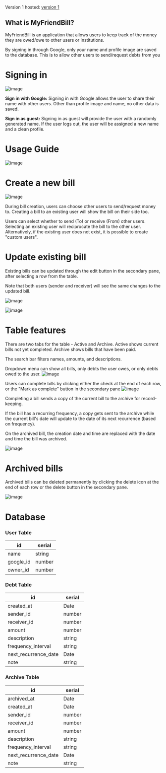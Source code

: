 Version 1 hosted: [version 1](https://myfriendbill.netlify.app/)



## What is MyFriendBill?

MyFriendBill is an application that allows users to keep track of the money they are owed/owe to other users or institutions.

By signing in through Google, only your name and profile image are saved to the database. This is to allow other users to send/request debts from you

# Signing in
![image](https://user-images.githubusercontent.com/8136106/217979974-598f2504-4e16-49b0-9704-3a434086dd2d.png)

**Sign in with Google:** Signing in with Google allows the user to share their name with other users. Other than profile image and name, no other data is saved.

**Sign in as guest:** Signing in as guest will provide the user with a randomly generated name. If the user logs out, the user will be assigned a new name and a clean profile.

# Usage Guide
![image](https://user-images.githubusercontent.com/8136106/216792514-a1f52529-dfe3-4b62-ac93-f6b7522bf85a.png)

# Create a new bill
![image](https://user-images.githubusercontent.com/8136106/217980577-61badb00-9e9d-419b-a108-00a586f32158.png)

During bill creation, users can choose other users to send/request money to. Creating a bill to an existing user will show the bill on their side too.

Users can select whether to send (To) or receive (From) other users. Selecting an existing user will reciprocate the bill to the other user. Alternatively, if the existing user does not exist, it is possible to create "custom users".

# Update existing bill
Existing bills can be updated through the edit button in the secondary pane, after selecting a row from the table.

Note that both users (sender and receiver) will see the same changes to the updated bill.

![image](https://user-images.githubusercontent.com/8136106/217981046-72c7526b-631a-4674-bff7-d307e515fa6b.png)

![image](https://user-images.githubusercontent.com/8136106/217981027-82748ecc-9733-45bc-9cb6-12ce802af9a4.png)

# Table features
There are two tabs for the table - Active and Archive. Active shows current bills not yet completed. Archive shows bills that have been paid.

The search bar filters names, amounts, and descriptions.

Dropdown menu can show all bills, only debts the user owes, or only debts owed to the user.
![image](https://user-images.githubusercontent.com/8136106/217981309-c9996ad2-9f5f-41dc-ab54-28a8599696a9.png)

Users can complete bills by clicking either the check at the end of each row, or the "Mark as complete" button in the secondary pane
![image](https://user-images.githubusercontent.com/8136106/217981402-995cda9b-4337-47c8-a9c4-a5679a6f8b3b.png)

Completing a bill sends a copy of the current bill to the archive for record-keeping.

If the bill has a recurring frequency, a copy gets sent to the archive while the current bill's date will update to the date of its next recurrence (based on frequency).

On the archived bill, the creation date and time are replaced with the date and time the bill was archived.

![image](https://user-images.githubusercontent.com/8136106/217981482-647e0fe3-4aca-4a66-8895-b41413f55999.png)

# Archived bills
Archived bills can be deleted permanently by clicking the delete icon at the end of each row or the delete button in the secondary pane.

![image](https://user-images.githubusercontent.com/8136106/217981511-943599fb-4cd6-47cf-95c2-3594b6fe8402.png)


# Database

### User Table

| id | serial |
| -- | ------ |
| name | string |
| google_id | number |
| owner_id | number |

### Debt Table
| id | serial |
| -- | ------ |
| created_at | Date |
| sender_id | number |
| receiver_id | number |
| amount | number |
| description | string |
| frequency_interval | string |
| next_recurrence_date | Date |
| note | string |

### Archive Table
| id | serial |
| -- | ------ |
| archived_at | Date |
| created_at  | Date |
| sender_id | number |
| receiver_id | number |
| amount | number |
| description | string |
| frequency_interval | string |
| next_recurrence_date | Date |
| note | string |
